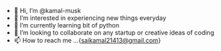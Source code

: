 - 👋 Hi, I’m @kamal-musk
- 👀 I’m interested in experiencing new things everyday 
- 🌱 I’m currently learning bit of python 
- 💞️ I’m looking to collaborate on any startup or creative ideas of coding
- 📫 How to reach me ...{saikamal21413@gmail.com}

<!---
kamal-musk/kamal-musk is a ✨ special ✨ repository because its `README.md` (this file) appears on your GitHub profile.
You can click the Preview link to take a look at your changes.
--->
